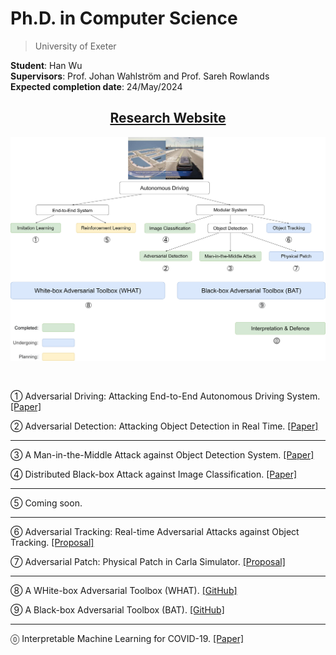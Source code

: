 # Ph.D. in Computer Science

> University of Exeter

**Student**: Han Wu  
**Supervisors**: Prof. Johan Wahlström and Prof. Sareh Rowlands  
**Expected completion date**: 24/May/2024  

<center><h2><a href="https://wuhanstudio.uk"> Research Website</a></h2></center>

![](overview.png)

 <br />

① Adversarial Driving: Attacking End-to-End Autonomous Driving System. [[Paper]](https://arxiv.org/abs/2103.09151)

② Adversarial Detection: Attacking Object Detection in Real Time. [[Paper]](https://arxiv.org/abs/2209.01962)

--------------------

③ A Man-in-the-Middle Attack against Object Detection System. [[Paper]](https://arxiv.org/abs/2208.07174)

④ Distributed Black-box Attack against Image Classification. [[Paper]](https://arxiv.org/abs/2210.16371)

---------------------

⑤ Coming soon.

--------------------

⑥ Adversarial Tracking: Real-time Adversarial Attacks against Object Tracking. [[Proposal]](files/Adversarial_Tracking.pdf)

⑦ Adversarial Patch: Physical Patch in Carla Simulator. [[Proposal]](files/Adversarial_Patch.pdf)

--------------------

⑧ A WHite-box Adversarial Toolbox (WHAT). [[GitHub]](https://github.com/wuhanstudio/whitebox-adversarial-toolbox)

⑨ A Black-box Adversarial Toolbox (BAT). [[GitHub]](https://github.com/wuhanstudio/blackbox-adversarial-toolbox)

--------------------

🄋 Interpretable Machine Learning for COVID-19. [[Paper]](https://arxiv.org/abs/2010.02006)
